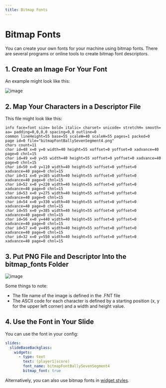 ```yaml
---
title: Bitmap Fonts
---
```


# Bitmap Fonts


You can create your own fonts for your machine using bitmap fonts. There
are several programs or online tools to create bitmap font descriptors.

## 1. Create an Image For Your Font

An example might look like this:

![image](../images/bitmap_font_example.png)

## 2. Map Your Characters in a Descriptor File

This file might look like this:

``` text
info face=font size= bold= italic= charset= unicode= stretchH= smooth= aa= padding=0,0,0,0 spacing=0,0 outline=0
common lineHeight=55 base=55 scaleW=40 scaleH=55 pages=1 packed=0
page id=0 file="bitmapFontBallySevenSegment4.png"
chars count=11
char id=48 x=0 y=0 width=40 height=55 xoffset=0 yoffset=0 xadvance=40 page=0 chnl=15
char id=49 x=0 y=55 width=40 height=55 xoffset=0 yoffset=0 xadvance=40 page=0 chnl=15
char id=50 x=0 y=110 width=40 height=55 xoffset=0 yoffset=0 xadvance=40 page=0 chnl=15
char id=51 x=0 y=165 width=40 height=55 xoffset=0 yoffset=0 xadvance=40 page=0 chnl=15
char id=52 x=0 y=220 width=40 height=55 xoffset=0 yoffset=0 xadvance=40 page=0 chnl=15
char id=53 x=0 y=275 width=40 height=55 xoffset=0 yoffset=0 xadvance=40 page=0 chnl=15
char id=54 x=0 y=330 width=40 height=55 xoffset=0 yoffset=0 xadvance=40 page=0 chnl=15
char id=55 x=0 y=385 width=40 height=55 xoffset=0 yoffset=0 xadvance=40 page=0 chnl=15
char id=56 x=0 y=440 width=40 height=55 xoffset=0 yoffset=0 xadvance=40 page=0 chnl=15
char id=57 x=0 y=495 width=40 height=55 xoffset=0 yoffset=0 xadvance=40 page=0 chnl=15
char id=32 x=0 y=550 width=40 height=55 xoffset=0 yoffset=0 xadvance=40 page=0 chnl=15
```

## 3. Put PNG File and Descriptor Into the bitmap_fonts Folder

![image](../images/bitmap_font_file_structure.png)

Some things to note:

* The file name of the image is defined in the .FNT file
* The ASCII code for each character is defined by a starting position
    (x, y for the upper left corner) and a width and height value.

## 4. Use the Font in Your Slide

You can use the font in your config:

``` yaml
slides:
  slideBaseBackglass:
    widgets:
      - type: text
        text: (player1|score)
        font_name: bitmapFontBallySevenSegment4
        bitmap_font: true
```

Alternatively, you can also use bitmap fonts in
[widget styles](styles.md).

